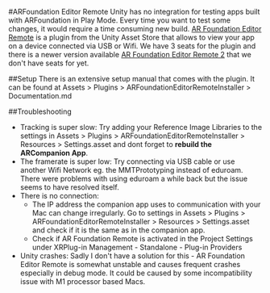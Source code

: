 #ARFoundation Editor Remote
Unity has no integration for testing apps built with ARFoundation in Play Mode. Every time you want to test some changes, it would require a time consuming new build. 
[AR Foundation Editor Remote](https://assetstore.unity.com/packages/tools/utilities/ar-foundation-editor-remote-168773) is a plugin from the Unity Asset Store that allows to view your app on a device connected via USB or Wifi.
We have 3 seats for the plugin and there is a newer version available [AR Foundation Editor Remote 2](https://assetstore.unity.com/packages/tools/utilities/ar-foundation-remote-2-0-201106) that we don't have seats for yet. 

##Setup
There is an extensive setup manual that comes with the plugin. It can be found at Assets > Plugins > ARFoundationEditorRemoteInstaller > Documentation.md

##Troubleshooting
* Tracking is super slow: Try adding your Reference Image Libraries to the settings in Assets > Plugins > ARFoundationEditorRemoteInstaller > Resources > Settings.asset and dont forget to **rebuild the ARCompanion App**.
* The framerate is super low: Try connecting via USB cable or use another Wifi Network eg. the MMTPrototyping instead of eduroam. There were problems with using eduroam a while back but the issue seems to have resolved itself. 
* There is no connection: 
	* The IP address the companion app uses to communication with your Mac can change irregularly. Go to settings in Assets > Plugins > ARFoundationEditorRemoteInstaller > Resources > Settings.asset and check if it is the same as in the companion app.
	* Check if AR Foundation Remote is activated in the Project Settings under XRPlug-in Management - Standalone - Plug-in Providers
* Unity crashes: Sadly I don't have a solution for this - AR Foundation Editor Remote is somewhat unstable and causes frequent crashes especially in debug mode. It could be caused by some incompatibility issue with M1 processor based Macs. 